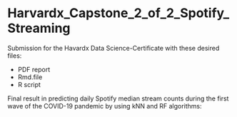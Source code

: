 # Harvardx_Capstone_2_of_2_Spotify_Streaming

Submission for the Havardx Data Science-Certificate with these desired files:

* PDF report
* Rmd.file
* R script

Final result in predicting daily Spotify median stream counts during the first wave of the COVID-19 pandemic by using kNN and RF algorithms: 
